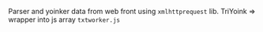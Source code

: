 Parser and yoinker data from web front using `xmlhttprequest` lib. TriYoink
=> wrapper into js array `txtworker.js`
